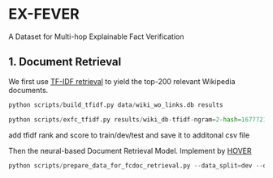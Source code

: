 # EX-FEVER
A Dataset for Multi-hop Explainable Fact Verification



## 1. Document Retrieval

We first use [TF-IDF retrieval](https://github.com/facebookresearch/DrQA/tree/main/scripts/retriever) to yield the top-200 relevant Wikipedia documents.

```python
python scripts/build_tfidf.py data/wiki_wo_links.db results
```

```python
python scripts/exfc_tfidf.py results/wiki_db-tfidf-ngram=2-hash=16777216-tokenizer=simple.npz results
```

add tfidf rank and score to train/dev/test and save it to additonal csv file

Then the neural-based Document Retrieval Model. Implement by [HOVER](https://github.com/hover-nlp/hover)

```python
python scripts/prepare_data_for_fcdoc_retrieval.py --data_split=dev --doc_retrieve_range=200
```